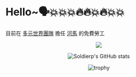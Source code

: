 # Hello~🗣️💥💥💥🔥🔥💥🔥💥💥
目前在 [多元世界團隊](https://github.com/mwtwnet) 擔任 [河馬](https://github.com/Soldierplayz6867) 的免費勞工

<div align="center">
  <img src="https://count.getloli.com/get/@:Bu1227?theme=moebooru">

![Soldierp's GitHub stats](https://github-readme-stats.vercel.app/api?username=Bu1227&show_icons=true&theme=radical&locale=zh-tw)

![trophy](https://github-profile-trophy.vercel.app/?username=Bu1227&theme=onedark)

</div>

<!--
**Bu1227/Bu1227** is a ✨ _special_ ✨ repository because its `README.md` (this file) appears on your GitHub profile.

Here are some ideas to get you started:

- 🔭 I’m currently working on ...
- 🌱 I’m currently learning ...
- 👯 I’m looking to collaborate on ...
- 🤔 I’m looking for help with ...
- 💬 Ask me about ...
- 📫 How to reach me: ...
- 😄 Pronouns: ...
- ⚡ Fun fact: ...
-->
